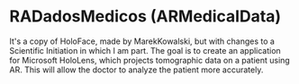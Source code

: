 # RADadosMedicos (ARMedicalData)

It's a copy of HoloFace, made by MarekKowalski, but with changes to a Scientific Initiation in which I am part.
The goal is to create an application for Microsoft HoloLens, which projects tomographic data on a patient using AR. This will allow the doctor to analyze the patient more accurately.
